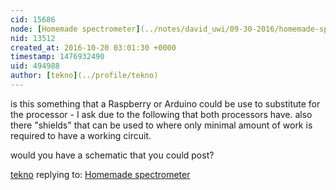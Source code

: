 ```yaml
---
cid: 15686
node: [Homemade spectrometer](../notes/david_uwi/09-30-2016/homemade-spectrometer)
nid: 13512
created_at: 2016-10-20 03:01:30 +0000
timestamp: 1476932490
uid: 494988
author: [tekno](../profile/tekno)
---
```


is this something that a Raspberry or Arduino could be use to substitute for the processor - I ask due to the following that both processors have. also there "shields" that can be used to where only minimal amount of work is required to have a working circuit. 

would you have a schematic that you could post?  

[tekno](../profile/tekno) replying to: [Homemade spectrometer](../notes/david_uwi/09-30-2016/homemade-spectrometer)

